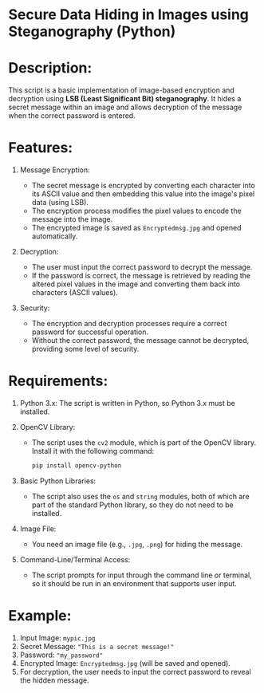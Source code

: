 # Secure Data Hiding in Images using Steganography (Python)
  
# Description:
This script is a basic implementation of image-based encryption and decryption using **LSB (Least Significant Bit) steganography**. It hides a secret message within an image and allows decryption of the message when the correct password is entered.

# Features:

1. Message Encryption:
   - The secret message is encrypted by converting each character into its ASCII value and then embedding this value into the image's pixel data (using LSB).
   - The encryption process modifies the pixel values to encode the message into the image.
   - The encrypted image is saved as `Encryptedmsg.jpg` and opened automatically.

2. Decryption:
   - The user must input the correct password to decrypt the message.
   - If the password is correct, the message is retrieved by reading the altered pixel values in the image and converting them back into characters (ASCII values).

3. Security:
   - The encryption and decryption processes require a correct password for successful operation.
   - Without the correct password, the message cannot be decrypted, providing some level of security.
     

# Requirements:
1. Python 3.x: The script is written in Python, so Python 3.x must be installed.
   
2. OpenCV Library:
   - The script uses the `cv2` module, which is part of the OpenCV library. Install it with the following command:
     ```bash
     pip install opencv-python
     ```

3. Basic Python Libraries:
   - The script also uses the `os` and `string` modules, both of which are part of the standard Python library, so they do not need to be installed.

4. Image File:
   - You need an image file (e.g., `.jpg`, `.png`) for hiding the message.

5. Command-Line/Terminal Access:
   - The script prompts for input through the command line or terminal, so it should be run in an environment that supports user input.


# Example:
1. Input Image: `mypic.jpg`
2. Secret Message: `"This is a secret message!"`
3. Password: `"my_password"`
4. Encrypted Image: `Encryptedmsg.jpg` (will be saved and opened).
5. For decryption, the user needs to input the correct password to reveal the hidden message.

